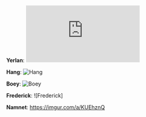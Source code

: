 **Yerlan**:
![Yerlan](https://github.com/captainnccrruunncchh/AAE2004-group-9/files/10055038/CamScanner.07-31-2022.20.05_3.pdf)

**Hang**:
![Hang](file:///C:/Users/moooo/Downloads/WhatsApp%20Image%202022-11-11%20at%207.34.21%20PM.jpeg)

**Boey**:
![Boey]()

**Frederick**:
![Frederick]

**Namnet**:
https://imgur.com/a/KUEhznQ
